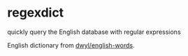 # regexdict
quickly query the English database with regular expressions


English dictionary from [dwyl/english-words](https://github.com/dwyl/english-words).
